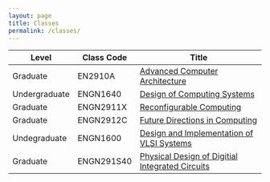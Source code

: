 ```yaml
---
layout: page
title: Classes
permalink: /classes/
---
```



 | Level  | Class Code | Title
 | ------------- | ------------- | -------------
 | Graduate  | EN2910A  | [Advanced Computer Architecture](https://scale.engin.brown.edu/classes/EN2910AF15) 
 | Undergraduate  | ENGN1640  | [Design of Computing Systems](https://scale.engin.brown.edu/classes/EN164S19) 
 | Graduate | ENGN2911X | [Reconfigurable Computing](https://scale.engin.brown.edu/classes/EN2911XF14) 
 | Graduate | ENGN2912C | [Future Directions in Computing](https://scale.engin.brown.edu/classes/EN2912C) 
 | Undegraduate | ENGN1600 | [Design and Implementation of VLSI Systems](https://scale.engin.brown.edu/classes/EN1600S08) 
 | Graduate | ENGN291S40 | [Physical Design of Digitial Integrated Circuits](https://scale.engin.brown.edu/classes/EN0291S40F06) 
